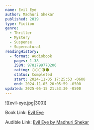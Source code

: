 ```yaml
---
name: Evil Eye
author: Madhuri Shekar
published: 2019
type: Fiction
genre:
  - Thriller
  - Mystery
  - Suspense
  - Supernatural
readingHistory:
  - format: Audiobook
    pages: 1.38
    ISBN: 9781799770206
    rating: 🌕🌕🌕🌗🌑
    status: Completed
    start: 2024-11-05 17:25:53 -0600
    end: 2024-11-05 20:05:59 -0500
updated: 2025-05-15 21:53:30 -0500
---
```


![[evil-eye.jpg|300]]

Book Link: [Evil Eye](https://www.goodreads.com/book/show/45361832-evil-eye)

Audible Link: [Evil Eye by Madhuri Shekar](https://www.audible.com/pd/Evil-Eye-Audiobook/B07QP1X8B7)
